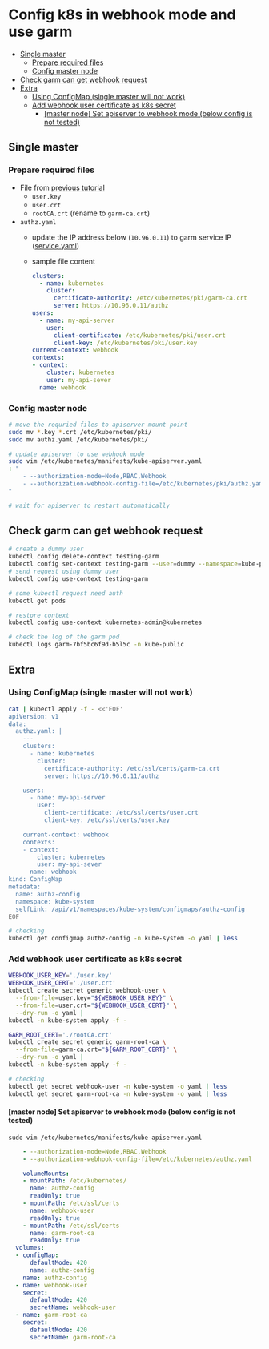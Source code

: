 # Config k8s in webhook mode and use garm

<!-- TOC -->

- [Single master](#single-master)
  - [Prepare required files](#prepare-required-files)
  - [Config master node](#config-master-node)
- [Check garm can get webhook request](#check-garm-can-get-webhook-request)
- [Extra](#extra)
  - [Using ConfigMap (single master will not work)](#using-configmap-single-master-will-not-work)
  - [Add webhook user certificate as k8s secret](#add-webhook-user-certificate-as-k8s-secret)
    - [\[master node\] Set apiserver to webhook mode (below config is not tested)](#master-node-set-apiserver-to-webhook-mode-below-config-is-not-tested)

<!-- /TOC -->

## Single master

### Prepare required files

- File from [previous tutorial](./02.%20install-garm.md)
  - `user.key`
  - `user.crt`
  - `rootCA.crt` (rename to `garm-ca.crt`)
- `authz.yaml`
  - update the IP address below (`10.96.0.11`) to garm service IP ([service.yaml](../../k8s/service.yaml))
  - sample file content

    ```yaml
    clusters:
      - name: kubernetes
        cluster:
          certificate-authority: /etc/kubernetes/pki/garm-ca.crt
          server: https://10.96.0.11/authz
    users:
      - name: my-api-server
        user:
          client-certificate: /etc/kubernetes/pki/user.crt
          client-key: /etc/kubernetes/pki/user.key
    current-context: webhook
    contexts:
    - context:
        cluster: kubernetes
        user: my-api-sever
      name: webhook
    ```

### Config master node

```bash
# move the requried files to apiserver mount point
sudo mv *.key *.crt /etc/kubernetes/pki/
sudo mv authz.yaml /etc/kubernetes/pki/

# update apiserver to use webhook mode
sudo vim /etc/kubernetes/manifests/kube-apiserver.yaml
: "
    - --authorization-mode=Node,RBAC,Webhook
    - --authorization-webhook-config-file=/etc/kubernetes/pki/authz.yaml
"

# wait for apiserver to restart automatically
```

## Check garm can get webhook request

```bash
# create a dummy user
kubectl config delete-context testing-garm
kubectl config set-context testing-garm --user=dummy --namespace=kube-public --cluster=kubernetes
# send request using dummy user
kubectl config use-context testing-garm

# some kubectl request need auth
kubectl get pods

# restore context
kubectl config use-context kubernetes-admin@kubernetes

# check the log of the garm pod
kubectl logs garm-7bf5bc6f9d-b5l5c -n kube-public
```

## Extra

### Using ConfigMap (single master will not work)

```bash
cat | kubectl apply -f - <<'EOF'
apiVersion: v1
data:
  authz.yaml: |
    ---
    clusters:
      - name: kubernetes
        cluster:
          certificate-authority: /etc/ssl/certs/garm-ca.crt
          server: https://10.96.0.11/authz

    users:
      - name: my-api-server
        user:
          client-certificate: /etc/ssl/certs/user.crt
          client-key: /etc/ssl/certs/user.key

    current-context: webhook
    contexts:
    - context:
        cluster: kubernetes
        user: my-api-sever
      name: webhook
kind: ConfigMap
metadata:
  name: authz-config
  namespace: kube-system
  selfLink: /api/v1/namespaces/kube-system/configmaps/authz-config
EOF

# checking
kubectl get configmap authz-config -n kube-system -o yaml | less
```

### Add webhook user certificate as k8s secret

```bash
WEBHOOK_USER_KEY='./user.key'
WEBHOOK_USER_CERT='./user.crt'
kubectl create secret generic webhook-user \
  --from-file=user.key="${WEBHOOK_USER_KEY}" \
  --from-file=user.crt="${WEBHOOK_USER_CERT}" \
  --dry-run -o yaml |
kubectl -n kube-system apply -f -

GARM_ROOT_CERT='./rootCA.crt'
kubectl create secret generic garm-root-ca \
  --from-file=garm-ca.crt="${GARM_ROOT_CERT}" \
  --dry-run -o yaml |
kubectl -n kube-system apply -f -

# checking
kubectl get secret webhook-user -n kube-system -o yaml | less
kubectl get secret garm-root-ca -n kube-system -o yaml | less
```

#### [master node] Set apiserver to webhook mode (below config is not tested)

`sudo vim /etc/kubernetes/manifests/kube-apiserver.yaml`

```yaml
    - --authorization-mode=Node,RBAC,Webhook
    - --authorization-webhook-config-file=/etc/kubernetes/authz.yaml

    volumeMounts:
    - mountPath: /etc/kubernetes/
      name: authz-config
      readOnly: true
    - mountPath: /etc/ssl/certs
      name: webhook-user
      readOnly: true
    - mountPath: /etc/ssl/certs
      name: garm-root-ca
      readOnly: true
  volumes:
  - configMap:
      defaultMode: 420
      name: authz-config
    name: authz-config
  - name: webhook-user
    secret:
      defaultMode: 420
      secretName: webhook-user
  - name: garm-root-ca
    secret:
      defaultMode: 420
      secretName: garm-root-ca
```
